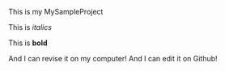 This is my MySampleProject

This is _italics_

This is __bold__

And I can revise it on my computer!
And I can edit it on Github!
